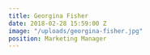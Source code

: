 ```yaml
---
title: Georgina Fisher
date: 2018-02-28 15:59:00 Z
image: "/uploads/georgina-fisher.jpg"
position: Marketing Manager
---
```


